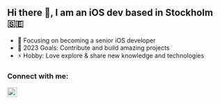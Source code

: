 ## Hi there 👋, I am an iOS dev based in Stockholm 🇸🇪

- 🔭 Focusing on becoming a senior iOS developer
- 🥅 2023 Goals: Contribute and build amazing projects
- ⚡ Hobby: Love explore & share new knowledge and technologies


### Connect with me:

[<img align="left" alt="sheikhbayazid | LinkedIn" width="22px" src="https://cdn.jsdelivr.net/npm/simple-icons@v3/icons/linkedin.svg" />][linkedin]
<br />

[linkedin]: https://www.linkedin.com/in/sheikhbayazid
